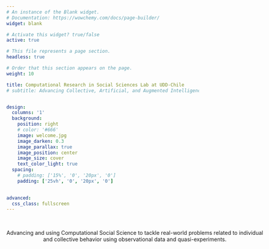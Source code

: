 ```yaml
---
# An instance of the Blank widget.
# Documentation: https://wowchemy.com/docs/page-builder/
widget: blank

# Activate this widget? true/false
active: true

# This file represents a page section.
headless: true

# Order that this section appears on the page.
weight: 10

title: Computational Research in Social Sciences Lab at UDD-Chile
# subtitle: Advancing Collective, Artificial, and Augmented Intelligence through research in Human and Social Behavior


design:
  columns: '1'
  background:
    position: right
    # color: '#666'
    image: welcome.jpg
    image_darken: 0.3
    image_parallax: true
    image_position: center
    image_size: cover
    text_color_light: true
  spacing:
    # padding: ['15%', '0', '20px', '0']
    padding: ['25vh', '0', '20px', '0']
    

advanced:
  css_class: fullscreen
---
```

<head>

<!-- Google tag (gtag.js) -->
<script async src="https://www.googletagmanager.com/gtag/js?id=G-SFQPESQQ34"></script>
<script>
  window.dataLayer = window.dataLayer || [];
  function gtag(){dataLayer.push(arguments);}
  gtag('js', new Date());
  gtag('config', 'G-SFQPESQQ34');
</script>



<style>
html {
    font-size: calc(20px + 0.390625vw);
}
</style>

</head>




<br>
<div style="margin: auto; width:70vw">
<p style="text-align: center"> Advancing and using Computational Social Science to tackle real-world problems related to individual and collective behavior using observational data and quasi-experiments.</p>
</div>


